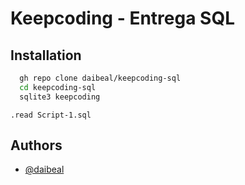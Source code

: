 
# Keepcoding - Entrega SQL



## Installation


```bash
  gh repo clone daibeal/keepcoding-sql
  cd keepcoding-sql
  sqlite3 keepcoding
```

```sqlite3
.read Script-1.sql
```

    
## Authors

- [@daibeal](https://github.com/daibeal)

